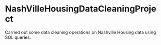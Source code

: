 # NashVilleHousingDataCleaningProject
Carried out some data cleaning operations on Nashville Housing data using SQL queries.
